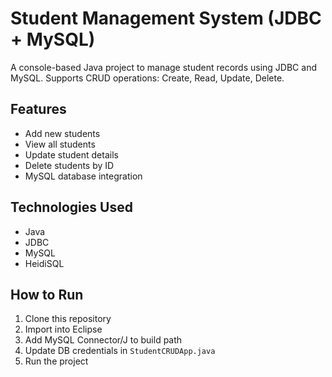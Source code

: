 # Student Management System (JDBC + MySQL)

A console-based Java project to manage student records using JDBC and MySQL.
Supports CRUD operations: Create, Read, Update, Delete.

## Features
- Add new students
- View all students
- Update student details
- Delete students by ID
- MySQL database integration

## Technologies Used
- Java
- JDBC
- MySQL
- HeidiSQL

## How to Run
1. Clone this repository
2. Import into Eclipse
3. Add MySQL Connector/J to build path
4. Update DB credentials in `StudentCRUDApp.java`
5. Run the project
